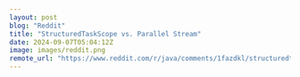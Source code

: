 ```yaml
---
layout: post
blog: "Reddit"
title: "StructuredTaskScope vs. Parallel Stream"
date: 2024-09-07T05:04:12Z
image: images/reddit.png
remote_url: "https://www.reddit.com/r/java/comments/1fazdkl/structuredtaskscope_vs_parallel_stream/"
---
```


